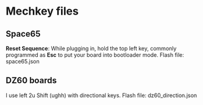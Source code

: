 # Mechkey files

## Space65
**Reset Sequence**: While plugging in, hold the top left key, commonly programmed as **Esc** to put your board into bootloader mode.
Flash file: space65.json

## DZ60 boards
I use left 2u Shift (ughh) with directional keys.
Flash file: dz60_direction.json
